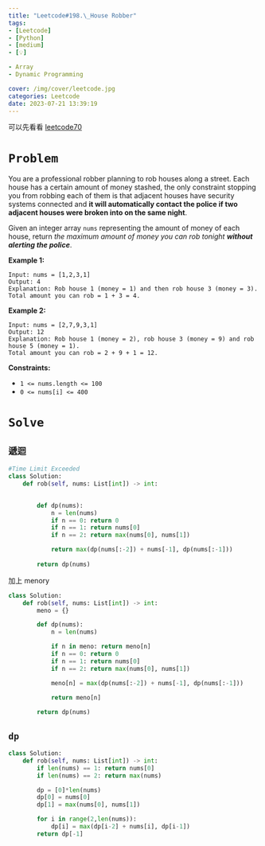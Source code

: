 ```yaml
---
title: "Leetcode#198.\_House Robber"
tags:
- [Leetcode]
- [Python]
- [medium]
- [💡]

- Array
- Dynamic Programming

cover: /img/cover/leetcode.jpg
categories: Leetcode
date: 2023-07-21 13:39:19
---
```

可以先看看
[leetcode70](../Leetcode-70-Climbing-Stairs)

# `Problem`

You are a professional robber planning to rob houses along a street. Each house has a certain amount of money stashed, the only constraint stopping you from robbing each of them is that adjacent houses have security systems connected and **it will automatically contact the police if two adjacent houses were broken into on the same night**.

Given an integer array `nums` representing the amount of money of each house, return *the maximum amount of money you can rob tonight **without alerting the police***.

**Example 1:**

```
Input: nums = [1,2,3,1]
Output: 4
Explanation: Rob house 1 (money = 1) and then rob house 3 (money = 3).
Total amount you can rob = 1 + 3 = 4.

```

**Example 2:**

```
Input: nums = [2,7,9,3,1]
Output: 12
Explanation: Rob house 1 (money = 2), rob house 3 (money = 9) and rob house 5 (money = 1).
Total amount you can rob = 2 + 9 + 1 = 12.

```

**Constraints:**

- `1 <= nums.length <= 100`
- `0 <= nums[i] <= 400`

# `Solve`

## `遞迴`

```python
#Time Limit Exceeded
class Solution:
    def rob(self, nums: List[int]) -> int:
        

        def dp(nums):
            n = len(nums)
            if n == 0: return 0
            if n == 1: return nums[0]
            if n == 2: return max(nums[0], nums[1])

            return max(dp(nums[:-2]) + nums[-1], dp(nums[:-1]))
            
        return dp(nums)
```

加上 menory

```python
class Solution:
    def rob(self, nums: List[int]) -> int:
        meno = {}

        def dp(nums):
            n = len(nums)

            if n in meno: return meno[n]
            if n == 0: return 0
            if n == 1: return nums[0]
            if n == 2: return max(nums[0], nums[1])

            meno[n] = max(dp(nums[:-2]) + nums[-1], dp(nums[:-1]))

            return meno[n]
            
        return dp(nums)
```

## `dp`

```python
class Solution:
    def rob(self, nums: List[int]) -> int:
        if len(nums) == 1: return nums[0]
        if len(nums) == 2: return max(nums)

        dp = [0]*len(nums)
        dp[0] = nums[0]
        dp[1] = max(nums[0], nums[1])

        for i in range(2,len(nums)):
            dp[i] = max(dp[i-2] + nums[i], dp[i-1])
        return dp[-1]
```
